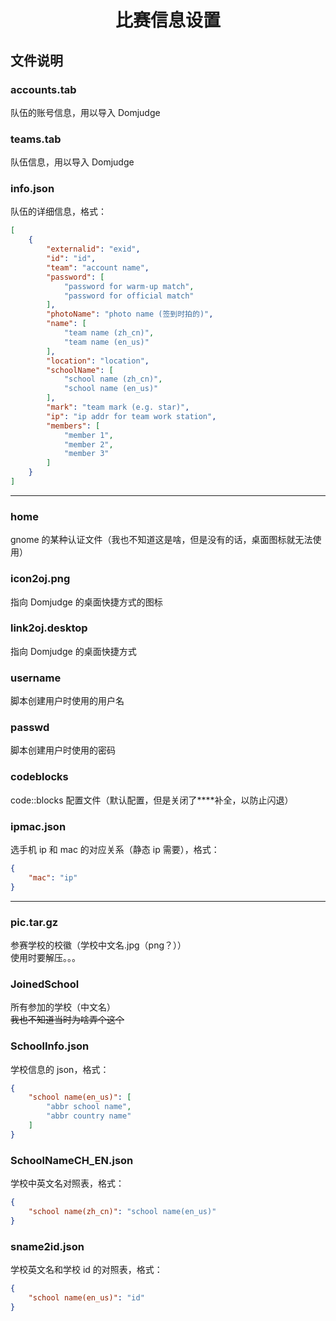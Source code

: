 <h1 align='center'> 比赛信息设置 </h1>

## 文件说明

### accounts.tab

队伍的账号信息，用以导入 Domjudge

### teams.tab

队伍信息，用以导入 Domjudge

### info.json

队伍的详细信息，格式：

```json
[
    {
        "externalid": "exid",
        "id": "id",
        "team": "account name",
        "password": [
            "password for warm-up match",
            "password for official match"
        ],
        "photoName": "photo name (签到时拍的)",
        "name": [
            "team name (zh_cn)",
            "team name (en_us)"
        ],
        "location": "location",
        "schoolName": [
            "school name (zh_cn)",
            "school name (en_us)"
        ],
        "mark": "team mark (e.g. star)",
        "ip": "ip addr for team work station",
        "members": [
            "member 1",
            "member 2",
            "member 3"
        ]
    }
]
```

---

### home

gnome 的某种认证文件（我也不知道这是啥，但是没有的话，桌面图标就无法使用）

### icon2oj.png

指向 Domjudge 的桌面快捷方式的图标

### link2oj.desktop

指向 Domjudge 的桌面快捷方式

### username

脚本创建用户时使用的用户名

### passwd

脚本创建用户时使用的密码

### codeblocks

code::blocks 配置文件（默认配置，但是关闭了****补全，以防止闪退）
 
### ipmac.json

选手机 ip 和 mac 的对应关系（静态 ip 需要），格式：
```json
{
    "mac": "ip"
}
```

---

### pic.tar.gz

参赛学校的校徽（学校中文名.jpg（png？））<br> 使用时要解压。。。

### JoinedSchool

所有参加的学校（中文名）<br> ~~我也不知道当时为啥弄个这个~~


### SchoolInfo.json

学校信息的 json，格式：

```json
{
    "school name(en_us)": [
        "abbr school name",
        "abbr country name"
    ]
}
```

### SchoolNameCH_EN.json

学校中英文名对照表，格式：

```json
{
    "school name(zh_cn)": "school name(en_us)"
}
```

### sname2id.json

学校英文名和学校 id 的对照表，格式：

```json
{
    "school name(en_us)": "id"
}
```
